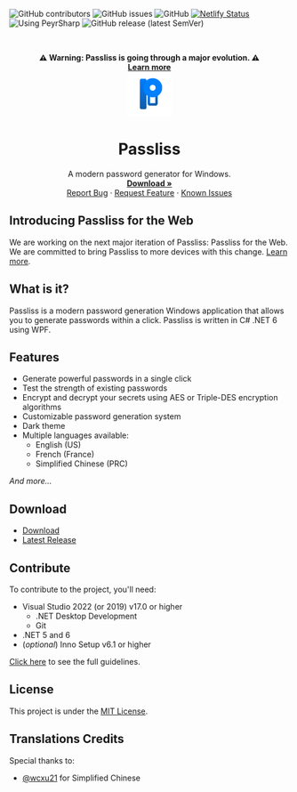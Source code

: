 ![GitHub contributors](https://img.shields.io/github/contributors/Leo-Corporation/Passliss)
![GitHub issues](https://img.shields.io/github/issues/Leo-Corporation/Passliss)
![GitHub](https://img.shields.io/github/license/Leo-Corporation/Passliss)
[![Netlify Status](https://api.netlify.com/api/v1/badges/4c2ed8b9-b362-4ff2-865f-e6aef8759dff/deploy-status)](https://app.netlify.com/sites/passliss/deploys)
![Using PeyrSharp](https://img.shields.io/badge/using-PeyrSharp-DD00FF?logo=nuget)
![GitHub release (latest SemVer)](https://img.shields.io/github/v/release/Leo-Corporation/Passliss)

<br />
<p align="center">
  <strong>⚠️ Warning: Passliss is going through a major evolution. ⚠️<br><a href="https://github.com/Leo-Corporation/Passliss/blob/main/ROADMAP.md">Learn more</a></strong>
  <br>
  <a href="https://github.com/Leo-Corporation/Passliss">
    <img src=".github/images/logo.png" alt="Logo" width="80" height="80">
  </a>
  <h1 align="center">Passliss</h1>

  <p align="center">
    A modern password generator for Windows.
    <br />
    <a href="https://github.com/Leo-Corporation/Passliss/releases"><strong>Download »</strong></a>
    <br />
    <a href="https://github.com/Leo-Corporation/Passliss/issues/new?assignees=&labels=bug&template=bug-report.yml&title=%5BBug%5D+">Report Bug</a>
    ·
    <a href="https://github.com/Leo-Corporation/Passliss/issues/new?assignees=&labels=enhancement&template=feature-request.yml&title=%5BEnhancement%5D+">Request Feature</a>
    ·
    <a href="https://github.com/Leo-Corporation/Passliss/issues?q=is%3Aopen+is%3Aissue+label%3Abug">Known Issues</a>

  </p>
</p>

## Introducing Passliss for the Web
We are working on the next major iteration of Passliss: Passliss for the Web. We are committed to bring Passliss to more devices with this change.
[Learn more](https://github.com/Leo-Corporation/Passliss/blob/main/ROADMAP.md).

## What is it?
Passliss is a modern password generation Windows application that allows you to generate passwords within a click. Passliss is written in C# .NET 6 using WPF.

## Features
- Generate powerful passwords in a single click
- Test the strength of existing passwords
- Encrypt and decrypt your secrets using AES or Triple-DES encryption algorithms
- Customizable password generation system
- Dark theme
- Multiple languages available:
  - English (US)
  - French (France)
  - Simplified Chinese (PRC)

*And more...*

## Download
- [Download](https://tinyurl.com/Passliss)
- [Latest Release](https://github.com/Leo-Corporation/Passliss/releases)

## Contribute
To contribute to the project, you'll need:
- Visual Studio 2022 (or 2019) v17.0 or higher
  - .NET Desktop Development
  - Git
- .NET 5 and 6
- (*optional*) Inno Setup v6.1 or higher

[Click here](https://github.com/Leo-Corporation/Passliss/blob/main/CONTRIBUTING.md) to see the full guidelines.
## License
This project is under the [MIT License](https://github.com/Leo-Corporation/Passliss/blob/main/LICENSE).

## Translations Credits
Special thanks to:

- [@wcxu21](https://github.com/wcxu21) for Simplified Chinese
